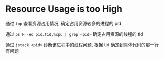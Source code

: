 # Resource Usage is too High

通过 `top` 查看资源占用情况, 确定占用资源较多的进程的 pid

通过 `ps H -eo pid,tid,%cpu | grep <pid>` 确定占用资源的线程的 tid

通过 `jstack <pid>` 诊断该进程中的线程问题, 根据 tid 确定到具体代码的那一行有问题

